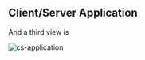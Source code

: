 ## Client/Server Application

And a third view is 

![cs-application](../../../../_resources/cs-application.gif)